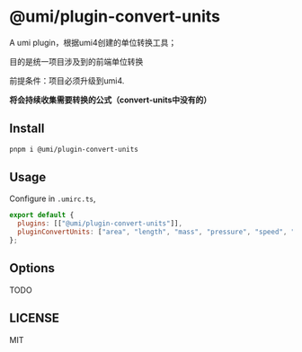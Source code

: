 # @umi/plugin-convert-units

A umi plugin，根据umi4创建的单位转换工具；

目的是统一项目涉及到的前端单位转换

前提条件：项目必须升级到umi4.

**将会持续收集需要转换的公式（convert-units中没有的）**

## Install

```bash
pnpm i @umi/plugin-convert-units
```

## Usage

Configure in `.umirc.ts`,

```js
export default {
  plugins: [["@umi/plugin-convert-units"]],
  pluginConvertUnits: ["area", "length", "mass", "pressure", "speed", "volume"],
};
```

## Options

TODO

## LICENSE

MIT
